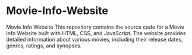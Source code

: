 # Movie-Info-Website
Movie Info Website This repository contains the source code for a Movie Info Website built with HTML, CSS, and JavaScript. The website provides detailed information about various movies, including their release dates, genres, ratings, and synopses.
